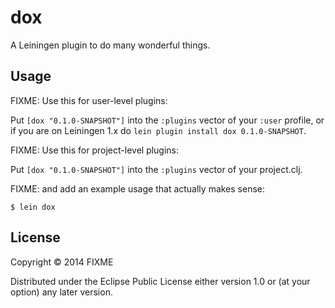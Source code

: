 # dox

A Leiningen plugin to do many wonderful things.

## Usage

FIXME: Use this for user-level plugins:

Put `[dox "0.1.0-SNAPSHOT"]` into the `:plugins` vector of your
`:user` profile, or if you are on Leiningen 1.x do `lein plugin install
dox 0.1.0-SNAPSHOT`.

FIXME: Use this for project-level plugins:

Put `[dox "0.1.0-SNAPSHOT"]` into the `:plugins` vector of your project.clj.

FIXME: and add an example usage that actually makes sense:

    $ lein dox

## License

Copyright © 2014 FIXME

Distributed under the Eclipse Public License either version 1.0 or (at
your option) any later version.
